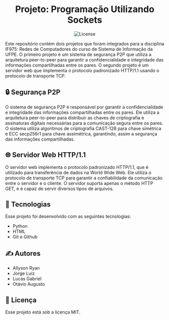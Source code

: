 <h1 align="center"> Projeto: Programação Utilizando Sockets </h1>

<p align="center">
  <img alt="License" src="https://img.shields.io/static/v1?label=license&message=MIT&color=49AA26&labelColor=000000">
</p>


Este repositório contém dois projetos que foram integrados para a disciplina IF975: Redes de Computadores do curso de Sistema de Informação da UFPE. O primeiro projeto é um sistema de segurança P2P que utiliza a arquitetura peer-to-peer para garantir a confidencialidade e integridade das informações compartilhadas entre os pares. O segundo projeto é um servidor web que implementa o protocolo padronizado HTTP/1.1 usando o protocolo de transporte TCP.

## 🔒 Segurança P2P
O sistema de segurança P2P é responsável por garantir a confidencialidade e integridade das informações compartilhadas entre os pares. Ele utiliza a arquitetura peer-to-peer para distribuir as chaves de criptografia e assinaturas digitais necessárias para a comunicação segura entre os pares. O sistema utiliza algoritmos de criptografia CAST-128 para chave simétrica e ECC secp256r1 para chave assimétrica, garantindo, assim a segurança das informações compartilhadas.

## 🌐 Servidor Web HTTP/1.1
O servidor web implementa o protocolo padronizado HTTP/1.1, que é utilizado para transferência de dados na World Wide Web. Ele utiliza o protocolo de transporte TCP para garantir a confiabilidade da comunicação entre o servidor e o cliente. O servidor suporta apenas o método HTTP GET, e é capaz de servir diversos tipos de arquivos.

## 🚀 Tecnologias

Esse projeto foi desenvolvido com as seguintes tecnologias:

- Python
- HTML
- Git e Github

## ✍️ Autores

- Allyson Ryan
- Jorge Luiz
- Lucas Gabriel
- Otávio Augusto

## :memo: Licença

Esse projeto está sob a licença MIT.
